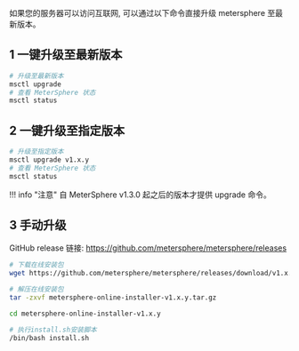 
如果您的服务器可以访问互联网, 可以通过以下命令直接升级 metersphere 至最新版本。

## 1 一键升级至最新版本
```sh
# 升级至最新版本
msctl upgrade
# 查看 MeterSphere 状态
msctl status
```

## 2 一键升级至指定版本
```sh
# 升级至指定版本
msctl upgrade v1.x.y
# 查看 MeterSphere 状态
msctl status
```

!!! info "注意"
    自 MeterSphere v1.3.0 起之后的版本才提供 upgrade 命令。

## 3 手动升级
GitHub release 链接: https://github.com/metersphere/metersphere/releases
```sh
# 下载在线安装包
wget https://github.com/metersphere/metersphere/releases/download/v1.x.y/metersphere-online-installer-v1.x.y.tar.gz

# 解压在线安装包
tar -zxvf metersphere-online-installer-v1.x.y.tar.gz

cd metersphere-online-installer-v1.x.y

# 执行install.sh安装脚本
/bin/bash install.sh
```

